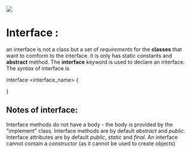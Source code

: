 ![](java.png)



# Interface :
an interface is not a class but a set of *requirements* for the **classes** that want to comform to the interface. it is only has static constants and **abstract** method. 
The **interface** keyword is used to declare an interface.
The *syntax* of interface is

interface <interface_name>
{

}
## Notes of interface:
Interface methods do not have a body - the body is provided by the "implement" class.
Interface methods are by default *abstract* and *public*.
Interface attributes are by default *public*, *static* and *final*.
An interface cannot contain a *constructor* (as it cannot be used to create objects)
